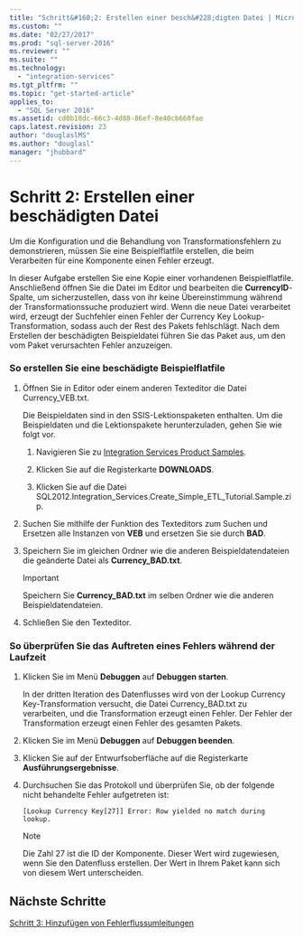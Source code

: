```yaml
---
title: "Schritt&#160;2: Erstellen einer besch&#228;digten Datei | Microsoft Docs"
ms.custom: ""
ms.date: "02/27/2017"
ms.prod: "sql-server-2016"
ms.reviewer: ""
ms.suite: ""
ms.technology: 
  - "integration-services"
ms.tgt_pltfrm: ""
ms.topic: "get-started-article"
applies_to: 
  - "SQL Server 2016"
ms.assetid: cd0b18dc-66c3-4d88-86ef-8e40cb660fae
caps.latest.revision: 23
author: "douglaslMS"
ms.author: "douglasl"
manager: "jhubbard"
---
```

# Schritt&#160;2: Erstellen einer besch&#228;digten Datei
Um die Konfiguration und die Behandlung von Transformationsfehlern zu demonstrieren, müssen Sie eine Beispielflatfile erstellen, die beim Verarbeiten für eine Komponente einen Fehler erzeugt.  
  
In dieser Aufgabe erstellen Sie eine Kopie einer vorhandenen Beispielflatfile. Anschließend öffnen Sie die Datei im Editor und bearbeiten die **CurrencyID**-Spalte, um sicherzustellen, dass von ihr keine Übereinstimmung während der Transformationssuche produziert wird. Wenn die neue Datei verarbeitet wird, erzeugt der Suchfehler einen Fehler der Currency Key Lookup-Transformation, sodass auch der Rest des Pakets fehlschlägt. Nach dem Erstellen der beschädigten Beispieldatei führen Sie das Paket aus, um den vom Paket verursachten Fehler anzuzeigen.  
  
### So erstellen Sie eine beschädigte Beispielflatfile  
  
1.  Öffnen Sie in Editor oder einem anderen Texteditor die Datei Currency_VEB.txt.  
  
    Die Beispieldaten sind in den SSIS-Lektionspaketen enthalten. Um die Beispieldaten und die Lektionspakete herunterzuladen, gehen Sie wie folgt vor.  
  
    1.  Navigieren Sie zu [Integration Services Product Samples](http://go.microsoft.com/fwlink/?LinkID=267527).  
  
    2.  Klicken Sie auf die Registerkarte **DOWNLOADS**.  
  
    3.  Klicken Sie auf die Datei SQL2012.Integration_Services.Create_Simple_ETL_Tutorial.Sample.zip.  
  
2.  Suchen Sie mithilfe der Funktion des Texteditors zum Suchen und Ersetzen alle Instanzen von **VEB** und ersetzen Sie sie durch **BAD**.  
  
3.  Speichern Sie im gleichen Ordner wie die anderen Beispieldatendateien die geänderte Datei als **Currency_BAD.txt**.  
  
    > [!IMPORTANT]  
    > Speichern Sie **Currency_BAD.txt** im selben Ordner wie die anderen Beispieldatendateien.  
  
4.  Schließen Sie den Texteditor.  
  
### So überprüfen Sie das Auftreten eines Fehlers während der Laufzeit  
  
1.  Klicken Sie im Menü **Debuggen** auf **Debuggen starten**.  
  
    In der dritten Iteration des Datenflusses wird von der Lookup Currency Key-Transformation versucht, die Datei Currency_BAD.txt zu verarbeiten, und die Transformation erzeugt einen Fehler. Der Fehler der Transformation erzeugt einen Fehler des gesamten Pakets.  
  
2.  Klicken Sie im Menü **Debuggen** auf **Debuggen beenden**.  
  
3.  Klicken Sie auf der Entwurfsoberfläche auf die Registerkarte **Ausführungsergebnisse**.  
  
4.  Durchsuchen Sie das Protokoll und überprüfen Sie, ob der folgende nicht behandelte Fehler aufgetreten ist:  
  
    `[Lookup Currency Key[27]] Error: Row yielded no match during lookup.`  
  
    > [!NOTE]  
    > Die Zahl 27 ist die ID der Komponente. Dieser Wert wird zugewiesen, wenn Sie den Datenfluss erstellen. Der Wert in Ihrem Paket kann sich von diesem Wert unterscheiden.  
  
## Nächste Schritte  
[Schritt 3: Hinzufügen von Fehlerflussumleitungen](../integration-services/step-3-adding-error-flow-redirection.md)  
  
  
  
